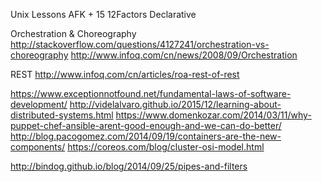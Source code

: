 Unix Lessons
AFK + 15
12Factors
Declarative

Orchestration & Choreography
http://stackoverflow.com/questions/4127241/orchestration-vs-choreography
http://www.infoq.com/cn/news/2008/09/Orchestration

REST
http://www.infoq.com/cn/articles/roa-rest-of-rest


https://www.exceptionnotfound.net/fundamental-laws-of-software-development/
http://videlalvaro.github.io/2015/12/learning-about-distributed-systems.html
https://www.domenkozar.com/2014/03/11/why-puppet-chef-ansible-arent-good-enough-and-we-can-do-better/
http://blog.pacogomez.com/2014/09/19/containers-are-the-new-components/
https://coreos.com/blog/cluster-osi-model.html


http://bindog.github.io/blog/2014/09/25/pipes-and-filters
